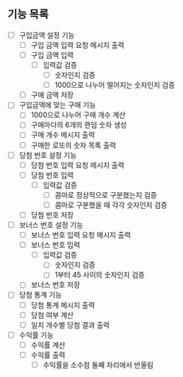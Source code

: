 ## 기능 목록

- [ ] 구입금액 설정 기능
    - [ ] 구입 금액 입력 요청 메시지 출력
    - [ ] 구입 금액 입력
        - [ ] 입력값 검증
            - [ ] 숫자인지 검증
            - [ ] 1000으로 나누어 떨어지는 숫자인지 검증
    - [ ] 구매 금액 저장
- [ ] 구입금액에 맞는 구매 기능
    - [ ] 1000으로 나누어 구매 개수 계산
    - [ ] 구매마다의 6개의 랜덤 숫자 생성
    - [ ] 구매 개수 메시지 출력
    - [ ] 구매한 로또의 숫자 목록 출력
- [ ] 당첨 번호 설정 기능
    - [ ] 당첨 번호 입력 요청 메시지 출력
    - [ ] 당첨 번호 입력
        - [ ] 입력값 검증
            - [ ] 콤마로 정상적으로 구분했는지 검증
            - [ ] 콤마로 구분했을 때 각각 숫자인지 검증
    - [ ] 당첨 번호 저장
- [ ] 보너스 번호 설정 기능
    - [ ] 보너스 번호 입력 요청 메시지 출력
    - [ ] 보너스 번호 입력
        - [ ] 입력값 검증
            - [ ] 숫자인지 검증
            - [ ] 1부터 45 사이의 숫자인지 검증
    - [ ] 보너스 번호 저장
- [ ] 당첨 통계 기능
    - [ ] 당첨 통계 메시지 출력
    - [ ] 당첨 여부 계산
    - [ ] 일치 개수별 당첨 결과 출력
- [ ] 수익률 기능
    - [ ] 수익률 계산
    - [ ] 수익률 출력
        - [ ] 수익률을 소수점 둘째 자리에서 반올림
